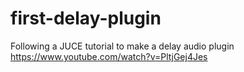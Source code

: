 # first-delay-plugin
Following a JUCE tutorial to make a delay audio plugin
https://www.youtube.com/watch?v=PltjGej4Jes